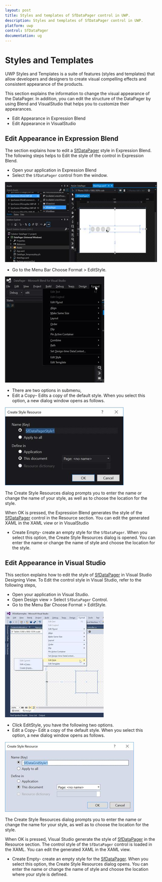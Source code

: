 ```yaml
---
layout: post
title: Styles and templates of SfDataPager control in UWP.
description: Styles and templates of SfDataPager control in UWP.
platform: uwp
control: SfDataPager
documentation: ug
---
```


# Styles and Templates

UWP Styles and Templates is a suite of features (styles and templates) that allow developers and designers to create visual compelling effects and consistent appearance of the products.

This section explains the information to change the visual appearance of the DataPager. In addition, you can edit the structure of the DataPager by using Blend and VisualStudio that helps you to customize their appearances.

* Edit Appearance in Expression Blend
* Edit Appearance in VisualStudio


## Edit Appearance in Expression Blend

The section explains how to edit a [SfDataPager](https://help.syncfusion.com/cr/cref_files/uwp/sfdatagrid/index.html#frlrfSyncfusionUIXamlControlsDataPagerSfDataPagerClassTopic.html) style in Expression Blend. The following steps helps to Edit the style of the control in Expression Blend.

* Open your application in Expression Blend
* Select the `SfDataPager` control from the window.

![](Styles-And-Templates_images/Styles-And-Templates_img1.jpeg)

* Go to the Menu Bar Choose Format > EditStyle.

![](Styles-And-Templates_images/Styles-And-Templates_img2.jpeg)

* There are two options in submenu,
* Edit a Copy– Edits a copy of the default style. When you select this option, a new dialog window opens as follows.

![](Styles-And-Templates_images/Styles-And-Templates_img3.jpeg)

The Create Style Resources dialog prompts you to enter the name or change the name of your style, as well as to choose the location for the style.

When OK is pressed, the Expression Blend generates the style of the [SfDataPager](https://help.syncfusion.com/cr/cref_files/uwp/sfdatagrid/index.html#frlrfSyncfusionUIXamlControlsDataPagerSfDataPagerClassTopic.html) control in the Resource section. You can edit the generated XAML in the XAML view or in VisualStudio

* Create Empty- create an empty style for the `SfDataPager`. When you select this option, the Create Style Resources dialog is opened. You can enter the name or change the name of style and choose the location for the style.


## Edit Appearance in Visual Studio

This section explains how to edit the style of [SfDataPager](https://help.syncfusion.com/cr/cref_files/uwp/sfdatagrid/index.html#frlrfSyncfusionUIXamlControlsDataPagerSfDataPagerClassTopic.html) in Visual Studio Designing View. To Edit the control style in Visual Studio, refer to the following steps,

* Open your application in Visual Studio.
* Open Design view > Select `SfDataPager` Control. 
* Go to the Menu Bar Choose Format > EditStyle.

![](Styles-And-Templates_images/Styles-And-Templates_img4.jpeg)

* Click EditStyle, you have the following two options.
* Edit a Copy– Edit a copy of the default style. When you select this option, a new dialog window opens as follows.

![](Styles-And-Templates_images/Styles-And-Templates_img5.jpeg)

The Create Style Resources dialog prompts you to enter the name or change the name for your style, as well as to choose the location for the style.

When OK is pressed, Visual Studio generate the style of [SfDataPager](https://help.syncfusion.com/cr/cref_files/uwp/sfdatagrid/index.html#frlrfSyncfusionUIXamlControlsDataPagerSfDataPagerClassTopic.html) in the Resource section. The control style of the `SfDataPager` control is loaded in the XAML. You can edit the generated XAML in the XAML view.

* Create Empty- create an empty style for the [SfDataPager](https://help.syncfusion.com/cr/cref_files/uwp/sfdatagrid/index.html#frlrfSyncfusionUIXamlControlsDataPagerSfDataPagerClassTopic.html). When you select this option, the Create Style Resources dialog opens. You can enter the name or change the name of style and choose the location where your style is defined.